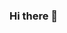 ### Hi there 👋

<!--
**rafaelvizu/rafaelvizu** is a ✨ _special_ ✨ repository because its `README.md` (this file) appears on your GitHub profile.

Here are some ideas to get you started:

- 🔭 I’m currently working on front-end
- 🌱 I’m currently learning react.js
- 📫 How to reach me: [Linkedin](https://www.linkedin.com/in/rafael-vizu/)
- 😄 Pronouns: ele/dele
-->
